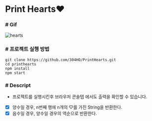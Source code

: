 # Print Hearts❤️

### # Gif
![hearts](https://user-images.githubusercontent.com/91649767/208241326-13527f73-96d5-485f-8f38-35fe6b352d66.gif)

### # 프로젝트 실행 방법

```
git clone https://github.com/304HO/PrintHearts.git
cd printhearts
npm install
npm start
```

### # Descript
- 프로젝트를 실행시킨후 브라우저 콘솔탭 에서도 출력을 확인할 수 있습니다.
- [x] 양수일 경우, n번째 행에 n개의 ♡를 가진 String을 반환한다.
- [x] 음수일 경우, 양수일 경우의 역순으로 반환한다.
